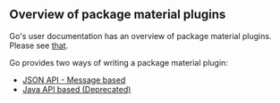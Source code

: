 ## Overview of package material plugins

Go's user documentation has an overview of package material plugins. Please see [that](https://docs.gocd.io/current/extension_points/package_repository_extension.html).

Go provides two ways of writing a package material plugin:
* [JSON API - Message based](json_message_based_package_material_extension.md)
* [Java API based (Deprecated)](writing_go_package_material_plugin.md)
